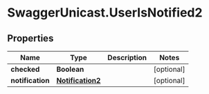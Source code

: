 # SwaggerUnicast.UserIsNotified2

## Properties

Name | Type | Description | Notes
------------ | ------------- | ------------- | -------------
**checked** | **Boolean** |  | [optional] 
**notification** | [**Notification2**](Notification2.md) |  | [optional] 


